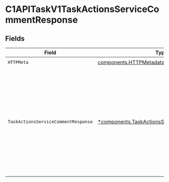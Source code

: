 # C1APITaskV1TaskActionsServiceCommentResponse


## Fields

| Field                                                                                                                                                  | Type                                                                                                                                                   | Required                                                                                                                                               | Description                                                                                                                                            |
| ------------------------------------------------------------------------------------------------------------------------------------------------------ | ------------------------------------------------------------------------------------------------------------------------------------------------------ | ------------------------------------------------------------------------------------------------------------------------------------------------------ | ------------------------------------------------------------------------------------------------------------------------------------------------------ |
| `HTTPMeta`                                                                                                                                             | [components.HTTPMetadata](../../models/components/httpmetadata.md)                                                                                     | :heavy_check_mark:                                                                                                                                     | N/A                                                                                                                                                    |
| `TaskActionsServiceCommentResponse`                                                                                                                    | [*components.TaskActionsServiceCommentResponse](../../models/components/taskactionsservicecommentresponse.md)                                          | :heavy_minus_sign:                                                                                                                                     | Task actions service comment response returns the task view inluding the expanded array of items that are indicated by the expand mask on the request. |